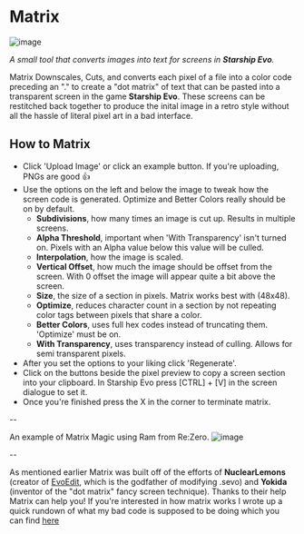 # Matrix
![image](https://github.com/Alkaliii/Matrix/assets/53021785/f636a1ef-8f2d-4eb4-bb2b-9ef8fc38d548)

<i>A small tool that converts images into text for screens in <b>Starship Evo</b>.</i>

Matrix Downscales, Cuts, and converts each pixel of a file into a color code preceding an "." to create a "dot matrix" of text that can be pasted into a transparent screen in the game <b>Starship Evo</b>. These screens can be restitched back together to produce the inital image in a retro style without all the hassle of literal pixel art in a bad interface.

## How to Matrix
- Click 'Upload Image' or click an example button. If you're uploading, PNGs are good 👍
- Use the options on the left and below the image to tweak how the screen code is generated. Optimize and Better Colors really should be on by default.
  - <b>Subdivisions</b>, how many times an image is cut up. Results in multiple screens.
  - <b>Alpha Threshold</b>, important when 'With Transparency' isn't turned on. Pixels with an Alpha value below this value will be culled.
  - <b>Interpolation</b>, how the image is scaled.
  - <b>Vertical Offset</b>, how much the image should be offset from the screen. With 0 offset the image will appear quite a bit above the screen.
  - <b>Size</b>, the size of a section in pixels. Matrix works best with (48x48).
  - <b>Optimize</b>, reduces character count in a section by not repeating color tags between pixels that share a color.
  - <b>Better Colors</b>, uses full hex codes instead of truncating them. 'Optimize' must be on.
  - <b>With Transparency</b>, uses transparency instead of culling. Allows for semi transparent pixels.
- After you set the options to your liking click 'Regenerate'.
- Click on the buttons beside the pixel preview to copy a screen section into your clipboard. In Starship Evo press [CTRL] + [V] in the screen dialogue to set it.
- Once you're finished press the X in the corner to terminate matrix.


--

An example of Matrix Magic using Ram from Re:Zero.
![image](https://github.com/Alkaliii/Matrix/assets/53021785/fd300b43-7e3d-41f0-b4c0-5708b335868c)

--

As mentioned earlier Matrix was built off of the efforts of **NuclearLemons** (creator of [EvoEdit](https://github.com/pinesh/EvoEdit), which is the godfather of modifying .sevo) and **Yokida** (inventor of the "dot matrix" fancy screen technique). Thanks to their help Matrix can help you! If you're interested in how matrix works I wrote up a quick rundown of what my bad code is supposed to be doing which you can find [here](https://docs.google.com/document/d/e/2PACX-1vRhTWD47ojWmkqyjzRJjfVR-Or18a3HsrNwrm-kmnN_I9L3AuSbAId843ZW-Bua4ganvci-ftZeLt4t/pub)
